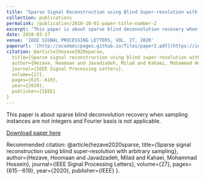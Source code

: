 ```yaml
---
title: "Sparse Signal Reconstruction using Blind Super-resolution with Arbitrary Sampling"
collection: publications
permalink: /publication/2010-10-01-paper-title-number-2
excerpt: 'This paper is about sparse blind deconvolution recovery when sampling instances are not integers and Fourier basis is not applicable.'
date: 2020-03-17
venue: 'IEEE SIGNAL PROCESSING LETTERS, VOL. 27, 2020'
paperurl: '[http://academicpages.github.io/files/paper2.pdf](https://ieeexplore.ieee.org/stamp/stamp.jsp?arnumber=9066889)'
citation: @article{hezave2020sparse,
  title={Sparse signal reconstruction using blind super-resolution with arbitrary sampling},
  author={Hezave, Hoomaan and Javadzadeh, Milad and Kahaei, Mohammad Hossein},
  journal={IEEE Signal Processing Letters},
  volume={27},
  pages={615--619},
  year={2020},
  publisher={IEEE}
}
---
```

This paper is about sparse blind deconvolution recovery when sampling instances are not integers and Fourier basis is not applicable.

[Download paper here](https://ieeexplore.ieee.org/stamp/stamp.jsp?arnumber=9066889)

Recommended citation: @article{hezave2020sparse,
  title={Sparse signal reconstruction using blind super-resolution with arbitrary sampling},
  author={Hezave, Hoomaan and Javadzadeh, Milad and Kahaei, Mohammad Hossein},
  journal={IEEE Signal Processing Letters},
  volume={27},
  pages={615--619},
  year={2020},
  publisher={IEEE}
}.
